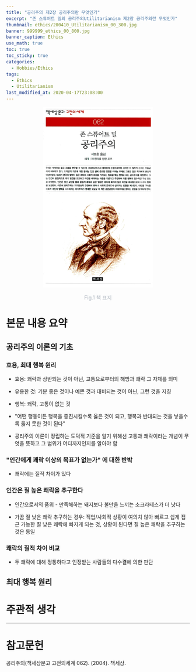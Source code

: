 ```yaml
---
title: "공리주의 제2장 공리주의란 무엇인가"
excerpt: "존 스튜어트 밀의 공리주의Utilitarianism 제2장 공리주의란 무엇인가"
thumbnail: ethics/200410_Utilitarianism_00_300.jpg
banner: 999999_ethics_00_800.jpg
banner_caption: Ethics
use_math: true
toc: true
toc_sticky: true
categories:
  - Hobbies/Ethics
tags:
  - Ethics
  - Utilitarianism
last_modified_at: 2020-04-17T23:08:00
---
```


<div align="center">
  <img src="/assets/images/ethics/200410_Utilitarianism_00.jpg" width="300">
  <p style="color:#aeb6bf;" style="font-size:16px;">Fig.1 책 표지</p>
</div>

# 본문 내용 요약

## 공리주의 이론의 기초

### 효용, 최대 행복 원리

* 효용: 쾌락과 상반되는 것이 아닌, 고통으로부터의 해방과 쾌락 그 자체를 의미

* 유용한 것: 기분 좋은 것이나 예쁜 것과 대비되는 것이 아닌, 그런 것을 지칭

* 행복: 쾌락, 고통이 없는 것

* "어떤 행동이든 행복을 증진시킬수록 옳은 것이 되고, 행복과 반대되는 것을 낳을수록 옳지 못한 것이 된다"

* 공리주의 이론이 정립하는 도덕적 기준을 알기 위해선 고통과 쾌락이라는 개념이 무엇을 뜻하고 그 범위가 어디까지인지를 알아야 함

### "인간에게 쾌락 이상의 목표가 없는가" 에 대한 반박

* 쾌락에는 질적 차이가 있다

### 인간은 질 높은 쾌락을 추구한다

* 인간으로서의 품위 - 만족해하는 돼지보다 불만을 느끼는 소크라테스가 더 낫다

* 가끔 질 낮은 쾌락 추구하는 경우: 직업/사회적 상황이 여의치 않아 빠르고 쉽게 접근 가능한 질 낮은 쾌락에 빠지게 되는 것, 상황이 된다면 질 높은 쾌락을 추구하는 것은 동일

### 쾌락의 질적 차이 비교

* 두 쾌락에 대해 정통하다고 인정받는 사람들의 다수결에 의한 판단

## 최대 행복 원리


# 주관적 생각


- - -
# 참고문헌

공리주의(책세상문고 고전의세계 062). (2004). 책세상.
